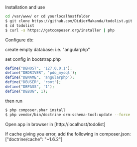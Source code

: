 
Installation and use

```bash
cd /var/www/ or cd yourlocalhostfolder
$ git clone https://github.com/DidierMakanda/todolist.git
$ cd todolist
$ curl -s https://getcomposer.org/installer | php
```
Configure db:

create empty database: i.e. "angularphp"

set config in bootstrap.php
```php
define("DBHOST", '127.0.0.1');
define("DBDRIVER", 'pdo_mysql');
define("DBNAME", 'angularphp');
define("DBUSER", 'root');
define("DBPASS", '1');
define("DEBUG", 1);
```
then run
```bash
$ php composer.phar install
$ php vendor/bin/doctrine orm:schema-tool:update --force
```
Open app in browser in [http://localhost/todolist]


If cache giving you error, add the following in composer.json: ["doctrine/cache": "~1.6.2"]

